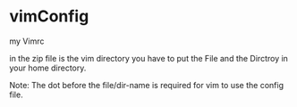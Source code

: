 # vimConfig
my Vimrc

in the zip file is the vim directory
you have to put the File and the Dirctroy in your home directory.

Note: The dot before the file/dir-name is required for vim to use the config file.
